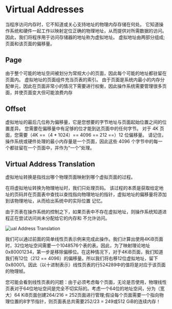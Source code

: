 # Virtual Addresses

当程序访问内存时，它不知道或关心支持地址的物理内存存储在何处。 它知道操作系统和硬件一起工作以映射定位正确的物理地址，从而提供对所需数据的访问。 因此，我们将程序用于访问存储器的地址称为虚拟地址。 虚拟地址由两部分组成; 页面和该页面的偏移量。

## Page

由于整个可能的地址空间被划分为常规大小的页面，因此每个可能的地址都驻留在页面内。 虚拟地址的页面组件充当页表的索引。 由于页面是系统内最小的内存分配单元，因此在页面非常小的情况下需要进行权衡，因此操作系统需要管理很多页面，并使页面变大但可能浪费内存

## Offset

虚拟地址的最后几位称为偏移量，它是您想要的字节地址与页面起始位置之间的位置差异。 您需要在偏移量中有足够的位才能到达页面中的任何字节。 对于 4K 页面，您需要（4K ==（4 \* 1024）== 4096 == 212 ==）12 位偏移量。 请记住，操作系统或硬件处理的最小内存量是一个页面，因此这些 4096 个字节中的每一个都驻留在一个页面中，并作为“一个”处理。

## Virtual Address Translation

虚拟地址转换是指找出哪个物理页面映射到哪个虚拟页面的过程。

在将虚拟地址转换为物理地址时，我们只处理页码。 该过程的本质是获取给定地址的页码并在页面表中查找以查找指向物理地址的指针，虚拟地址的偏移量将添加到该物理地址，从而给出系统中的实际位置 记忆。

由于页表在操作系统的控制之下，如果页表中不存在虚拟地址，则操作系统知道进程正在尝试访问尚未分配给它的内存和 不允许访问。

![ual Address Translation](http://www.bottomupcs.com/chapter05/figures/virtaddress.png)

我们可以通过前面的简单线性页表示例来完成此操作。我们计算出使用4KiB页面时，32位地址空间需要一个1048576个表的表。因此，为了映射理论地址0x80001234，第一步是移除偏移位。在这种情况下，对于4KiB页面，我们知道我们有12位（212 == 4096）的偏移量。所以我们将右移12位虚拟地址，留下0x80001。因此（以十进制表示）线性页表的行524289中的值将是对应于该页面的物理帧。

您可能会看到线性页表的问题：由于必须考虑每个页面，无论是否使用，物理线性页表对于64位地址空间是完全不切实际的。考虑一个64位的地址空间，分为（宽大）64 KiB页面创建264/216 = 252页面进行管理;假设每个页面需要一个指向物理位置的8字节指针，则页面表总共需要252/23 = 249或512 GiB的连续内存！